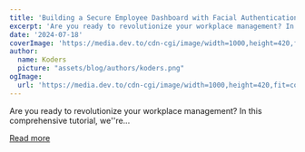 ```yaml
---
title: 'Building a Secure Employee Dashboard with Facial Authentication: A Comprehensive Next.js Tutorial'
excerpt: 'Are you ready to revolutionize your workplace management? In this comprehensive tutorial, we''re...'
date: '2024-07-18'
coverImage: 'https://media.dev.to/cdn-cgi/image/width=1000,height=420,fit=cover,gravity=auto,format=auto/https%3A%2F%2Fdev-to-uploads.s3.amazonaws.com%2Fuploads%2Farticles%2F6ffh7lm3259hqplb42fg.png'
author:
  name: Koders
  picture: "assets/blog/authors/koders.png"
ogImage:
  url: 'https://media.dev.to/cdn-cgi/image/width=1000,height=420,fit=cover,gravity=auto,format=auto/https%3A%2F%2Fdev-to-uploads.s3.amazonaws.com%2Fuploads%2Farticles%2F6ffh7lm3259hqplb42fg.png'
---
```


Are you ready to revolutionize your workplace management? In this comprehensive tutorial, we''re...

[Read more](https://dev.to/vyan/building-a-secure-employee-dashboard-with-facial-authentication-a-comprehensive-nextjs-tutorial-2c4g)
